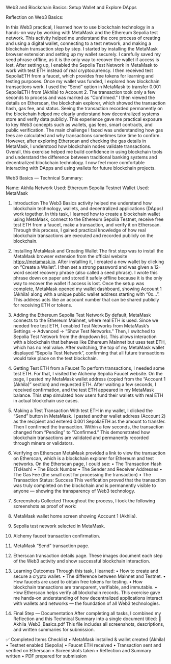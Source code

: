 Web3 and Blockchain Basics: Setup Wallet and Explore DApps



Reflection on Web3 Basics:

In this Web3 practical, I learned how to use blockchain technology in a hands-on way by working with MetaMask and the Ethereum Sepolia test network. This activity helped me understand the core process of creating and using a digital wallet, connecting to a test network, and making a blockchain transaction step by step.
I started by installing the MetaMask browser extension and setting up my wallet securely. I carefully saved my seed phrase offline, as it is the only way to recover the wallet if access is lost. After setting up, I enabled the Sepolia Test Network in MetaMask to work with test ETH instead of real cryptocurrency. I then received test SepoliaETH from a faucet, which provides free tokens for learning and testing purposes.
Once my wallet was funded, I explored how blockchain transactions work. I used the “Send” option in MetaMask to transfer 0.001 SepoliaETH from (Akhila) to Account 2. The transaction took only a few seconds to process and was marked as “Confirmed.” I then viewed the details on Etherscan, the blockchain explorer, which showed the transaction hash, gas fee, and status. Seeing the transaction recorded permanently on the blockchain helped me clearly understand how decentralized systems store and verify data publicly.
This experience gave me practical exposure to key Web3 concepts such as wallets, gas fees, smart contracts, and public verification. The main challenge I faced was understanding how gas fees are calculated and why transactions sometimes take time to confirm. However, after exploring Etherscan and checking the gas details in MetaMask, I understood how blockchain nodes validate transactions.
Overall, this exercise helped me build confidence in using blockchain tools and understand the difference between traditional banking systems and decentralized blockchain technology. I now feel more comfortable interacting with DApps and using wallets for future blockchain projects.



Web3 Basics — Technical Summary:


Name: Akhila
Network Used: Ethereum Sepolia Testnet
Wallet Used: MetaMask

1. Introduction
The Web3 Basics activity helped me understand how blockchain technology, wallets, and decentralized applications (DApps) work together. In this task, I learned how to create a blockchain wallet using MetaMask, connect to the Ethereum Sepolia Testnet, receive free test ETH from a faucet, make a transaction, and verify it on Etherscan. Through this process, I gained practical knowledge of how real blockchain transactions are executed and recorded publicly on the blockchain.
2. Installing MetaMask and Creating Wallet
The first step was to install the MetaMask browser extension from the official website https://metamask.io. After installing it, I created a new wallet by clicking on “Create a Wallet”. I then set a strong password and was given a 12-word secret recovery phrase (also called a seed phrase). I wrote this phrase down on paper and stored it safely offline because it is the only way to recover the wallet if access is lost.
Once the setup was complete, MetaMask opened my wallet dashboard, showing Account 1 (Akhila) along with a unique public wallet address starting with “0x…”. This address acts like an account number that can be shared publicly for receiving ETH or tokens.
3. Adding the Ethereum Sepolia Test Network
By default, MetaMask connects to the Ethereum Mainnet, where real ETH is used. Since we needed free test ETH, I enabled Test Networks from MetaMask’s Settings → Advanced → “Show Test Networks.”
Then, I switched to Sepolia Test Network from the dropdown list. This allows interaction with a blockchain that behaves like Ethereum Mainnet but uses test ETH, which has no real value.
After switching, the top of my MetaMask wallet displayed “Sepolia Test Network”, confirming that all future transactions would take place on the test blockchain.

4. Getting Test ETH from a Faucet
To perform transactions, I needed some test ETH. For that, I visited the Alchemy Sepolia Faucet website. On the page, I pasted my MetaMask wallet address (copied from the “Account 1 (Akhila)” section) and requested ETH.
After waiting a few seconds, I received confirmation, and the test ETH appeared in my MetaMask balance. This step simulated how users fund their wallets with real ETH in actual blockchain use cases.

5. Making a Test Transaction
With test ETH in my wallet, I clicked the “Send” button in MetaMask.
I pasted another wallet address (Account 2) as the recipient and entered 0.001 SepoliaETH as the amount to transfer. Then I confirmed the transaction.
Within a few seconds, the transaction changed from “Pending” to “Confirmed.” This demonstrated how blockchain transactions are validated and permanently recorded through miners or validators.

6. Verifying on Etherscan
MetaMask provided a link to view the transaction on Etherscan, which is a blockchain explorer for Ethereum and test networks. On the Etherscan page, I could see:
•	The Transaction Hash (TxHash)
•	The Block Number
•	The Sender and Receiver Addresses
•	The Gas Fee (the small cost for processing the transaction)
•	The Transaction Status: Success
This verification proved that the transaction was truly completed on the blockchain and is permanently visible to anyone — showing the transparency of Web3 technology.

7. Screenshots Collected
Throughout the process, I took the following screenshots as proof of work:
1.	MetaMask wallet home screen showing Account 1 (Akhila).
2.	Sepolia test network selected in MetaMask.
3.	Alchemy faucet transaction confirmation.
4.	MetaMask “Send” transaction page.
5.	Etherscan transaction details page.
These images document each step of the Web3 activity and show successful blockchain interaction.

8. Learning Outcomes
Through this task, I learned:
•	How to create and secure a crypto wallet.
•	The difference between Mainnet and Testnet.
•	How faucets are used to obtain free tokens for testing.
•	How blockchain transactions are transparent, verifiable, and immutable.
•	How Etherscan helps verify all blockchain records.
This exercise gave me hands-on understanding of how decentralized applications interact with wallets and networks — the foundation of all Web3 technologies.

9. Final Step — Documentation
After completing all tasks, I combined my Reflection and this Technical Summary into a single document titled:
📄 Akhila_Web3_Basics.pdf
This file includes all screenshots, descriptions, and written summaries for submission.

✅ Completed Items Checklist
•	MetaMask installed & wallet created (Akhila)
•	Testnet enabled (Sepolia)
•	Faucet ETH received
•	Transaction sent and verified on Etherscan
•	Screenshots taken
•	Reflection and Summary written
•	PDF prepared for submission

